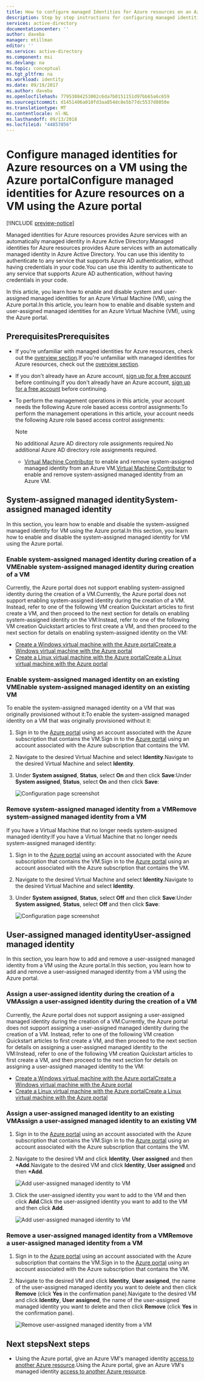 ```yaml
---
title: How to configure managed Identities for Azure resources on an Azure VM using the Azure portal
description: Step by step instructions for configuring managed identities for Azure resources on an Azure VM using the Azure portal.
services: active-directory
documentationcenter: ''
author: daveba
manager: mtillman
editor: ''
ms.service: active-directory
ms.component: msi
ms.devlang: na
ms.topic: conceptual
ms.tgt_pltfrm: na
ms.workload: identity
ms.date: 09/19/2017
ms.author: daveba
ms.openlocfilehash: 77953884253002c6da7b0151151d97bb65a6c659
ms.sourcegitcommit: d1451406a010fd3aa854dc8e5b77dc5537d8050e
ms.translationtype: MT
ms.contentlocale: nl-NL
ms.lasthandoff: 09/13/2018
ms.locfileid: "44857856"
---
```

# <a name="configure-managed-identities-for-azure-resources-on-a-vm-using-the-azure-portal"></a><span data-ttu-id="bc060-103">Configure managed identities for Azure resources on a VM using the Azure portal</span><span class="sxs-lookup"><span data-stu-id="bc060-103">Configure managed identities for Azure resources on a VM using the Azure portal</span></span>

[!INCLUDE [preview-notice](../../../includes/active-directory-msi-preview-notice.md)]

<span data-ttu-id="bc060-104">Managed identities for Azure resources provides Azure services with an automatically managed identity in Azure Active Directory.</span><span class="sxs-lookup"><span data-stu-id="bc060-104">Managed identities for Azure resources provides Azure services with an automatically managed identity in Azure Active Directory.</span></span> <span data-ttu-id="bc060-105">You can use this identity to authenticate to any service that supports Azure AD authentication, without having credentials in your code.</span><span class="sxs-lookup"><span data-stu-id="bc060-105">You can use this identity to authenticate to any service that supports Azure AD authentication, without having credentials in your code.</span></span> 

<span data-ttu-id="bc060-106">In this article, you learn how to enable and disable system and user-assigned managed identities for an Azure Virtual Machine (VM), using the Azure portal.</span><span class="sxs-lookup"><span data-stu-id="bc060-106">In this article, you learn how to enable and disable system and user-assigned managed identities for an Azure Virtual Machine (VM), using the Azure portal.</span></span> 

## <a name="prerequisites"></a><span data-ttu-id="bc060-107">Prerequisites</span><span class="sxs-lookup"><span data-stu-id="bc060-107">Prerequisites</span></span>

- <span data-ttu-id="bc060-108">If you're unfamiliar with managed identities for Azure resources, check out the [overview section](overview.md).</span><span class="sxs-lookup"><span data-stu-id="bc060-108">If you're unfamiliar with managed identities for Azure resources, check out the [overview section](overview.md).</span></span>
- <span data-ttu-id="bc060-109">If you don't already have an Azure account, [sign up for a free account](https://azure.microsoft.com/free/) before continuing.</span><span class="sxs-lookup"><span data-stu-id="bc060-109">If you don't already have an Azure account, [sign up for a free account](https://azure.microsoft.com/free/) before continuing.</span></span>
- <span data-ttu-id="bc060-110">To perform the management operations in this article, your account needs the following Azure role based access control assignments:</span><span class="sxs-lookup"><span data-stu-id="bc060-110">To perform the management operations in this article, your account needs the following Azure role based access control assignments:</span></span>

    > [!NOTE]
    > <span data-ttu-id="bc060-111">No additional Azure AD directory role assignments required.</span><span class="sxs-lookup"><span data-stu-id="bc060-111">No additional Azure AD directory role assignments required.</span></span>

    - <span data-ttu-id="bc060-112">[Virtual Machine Contributor](/azure/role-based-access-control/built-in-roles#virtual-machine-contributor) to enable and remove system-assigned managed identity from an Azure VM.</span><span class="sxs-lookup"><span data-stu-id="bc060-112">[Virtual Machine Contributor](/azure/role-based-access-control/built-in-roles#virtual-machine-contributor) to enable and remove system-assigned managed identity from an Azure VM.</span></span>

## <a name="system-assigned-managed-identity"></a><span data-ttu-id="bc060-113">System-assigned managed identity</span><span class="sxs-lookup"><span data-stu-id="bc060-113">System-assigned managed identity</span></span>

<span data-ttu-id="bc060-114">In this section, you learn how to enable and disable the system-assigned managed identity for VM using the Azure portal.</span><span class="sxs-lookup"><span data-stu-id="bc060-114">In this section, you learn how to enable and disable the system-assigned managed identity for VM using the Azure portal.</span></span>

### <a name="enable-system-assigned-managed-identity-during-creation-of-a-vm"></a><span data-ttu-id="bc060-115">Enable system-assigned managed identity during creation of a VM</span><span class="sxs-lookup"><span data-stu-id="bc060-115">Enable system-assigned managed identity during creation of a VM</span></span>

<span data-ttu-id="bc060-116">Currently, the Azure portal does not support enabling system-assigned identity during the creation of a VM.</span><span class="sxs-lookup"><span data-stu-id="bc060-116">Currently, the Azure portal does not support enabling system-assigned identity during the creation of a VM.</span></span> <span data-ttu-id="bc060-117">Instead, refer to one of the following VM creation Quickstart articles to first create a VM, and then proceed to the next section for details on enabling system-assigned identity on the VM:</span><span class="sxs-lookup"><span data-stu-id="bc060-117">Instead, refer to one of the following VM creation Quickstart articles to first create a VM, and then proceed to the next section for details on enabling system-assigned identity on the VM:</span></span>

- [<span data-ttu-id="bc060-118">Create a Windows virtual machine with the Azure portal</span><span class="sxs-lookup"><span data-stu-id="bc060-118">Create a Windows virtual machine with the Azure portal</span></span>](../../virtual-machines/windows/quick-create-portal.md#create-virtual-machine)
- [<span data-ttu-id="bc060-119">Create a Linux virtual machine with the Azure portal</span><span class="sxs-lookup"><span data-stu-id="bc060-119">Create a Linux virtual machine with the Azure portal</span></span>](../../virtual-machines/linux/quick-create-portal.md#create-virtual-machine)  

### <a name="enable-system-assigned-managed-identity-on-an-existing-vm"></a><span data-ttu-id="bc060-120">Enable system-assigned managed identity on an existing VM</span><span class="sxs-lookup"><span data-stu-id="bc060-120">Enable system-assigned managed identity on an existing VM</span></span>

<span data-ttu-id="bc060-121">To enable the system-assigned managed identity on a VM that was originally provisioned without it:</span><span class="sxs-lookup"><span data-stu-id="bc060-121">To enable the system-assigned managed identity on a VM that was originally provisioned without it:</span></span>

1. <span data-ttu-id="bc060-122">Sign in to the [Azure portal](https://portal.azure.com) using an account associated with the Azure subscription that contains the VM.</span><span class="sxs-lookup"><span data-stu-id="bc060-122">Sign in to the [Azure portal](https://portal.azure.com) using an account associated with the Azure subscription that contains the VM.</span></span>

2. <span data-ttu-id="bc060-123">Navigate to the desired Virtual Machine and select **Identity**.</span><span class="sxs-lookup"><span data-stu-id="bc060-123">Navigate to the desired Virtual Machine and select **Identity**.</span></span>

3. <span data-ttu-id="bc060-124">Under **System assigned**, **Status**, select **On** and then click **Save**:</span><span class="sxs-lookup"><span data-stu-id="bc060-124">Under **System assigned**, **Status**, select **On** and then click **Save**:</span></span>

   ![Configuration page screenshot](./media/msi-qs-configure-portal-windows-vm/create-windows-vm-portal-configuration-blade.png)  

### <a name="remove-system-assigned-managed-identity-from-a-vm"></a><span data-ttu-id="bc060-126">Remove system-assigned managed identity from a VM</span><span class="sxs-lookup"><span data-stu-id="bc060-126">Remove system-assigned managed identity from a VM</span></span>

<span data-ttu-id="bc060-127">If you have a Virtual Machine that no longer needs system-assigned managed identity:</span><span class="sxs-lookup"><span data-stu-id="bc060-127">If you have a Virtual Machine that no longer needs system-assigned managed identity:</span></span>

1. <span data-ttu-id="bc060-128">Sign in to the [Azure portal](https://portal.azure.com) using an account associated with the Azure subscription that contains the VM.</span><span class="sxs-lookup"><span data-stu-id="bc060-128">Sign in to the [Azure portal](https://portal.azure.com) using an account associated with the Azure subscription that contains the VM.</span></span> 

2. <span data-ttu-id="bc060-129">Navigate to the desired Virtual Machine and select **Identity**.</span><span class="sxs-lookup"><span data-stu-id="bc060-129">Navigate to the desired Virtual Machine and select **Identity**.</span></span>

3. <span data-ttu-id="bc060-130">Under **System assigned**, **Status**, select **Off** and then click **Save**:</span><span class="sxs-lookup"><span data-stu-id="bc060-130">Under **System assigned**, **Status**, select **Off** and then click **Save**:</span></span>

   ![Configuration page screenshot](./media/msi-qs-configure-portal-windows-vm/create-windows-vm-portal-configuration-blade-disable.png)

## <a name="user-assigned-managed-identity"></a><span data-ttu-id="bc060-132">User-assigned managed identity</span><span class="sxs-lookup"><span data-stu-id="bc060-132">User-assigned managed identity</span></span>

 <span data-ttu-id="bc060-133">In this section, you learn how to add and remove a user-assigned managed identity from a VM using the Azure portal.</span><span class="sxs-lookup"><span data-stu-id="bc060-133">In this section, you learn how to add and remove a user-assigned managed identity from a VM using the Azure portal.</span></span>

### <a name="assign-a-user-assigned-identity-during-the-creation-of-a-vm"></a><span data-ttu-id="bc060-134">Assign a user-assigned identity during the creation of a VM</span><span class="sxs-lookup"><span data-stu-id="bc060-134">Assign a user-assigned identity during the creation of a VM</span></span>

<span data-ttu-id="bc060-135">Currently, the Azure portal does not support assigning a user-assigned managed identity during the creation of a VM.</span><span class="sxs-lookup"><span data-stu-id="bc060-135">Currently, the Azure portal does not support assigning a user-assigned managed identity during the creation of a VM.</span></span> <span data-ttu-id="bc060-136">Instead, refer to one of the following VM creation Quickstart articles to first create a VM, and then proceed to the next section for details on assigning a user-assigned managed identity to the VM:</span><span class="sxs-lookup"><span data-stu-id="bc060-136">Instead, refer to one of the following VM creation Quickstart articles to first create a VM, and then proceed to the next section for details on assigning a user-assigned managed identity to the VM:</span></span>

- [<span data-ttu-id="bc060-137">Create a Windows virtual machine with the Azure portal</span><span class="sxs-lookup"><span data-stu-id="bc060-137">Create a Windows virtual machine with the Azure portal</span></span>](../../virtual-machines/windows/quick-create-portal.md#create-virtual-machine)
- [<span data-ttu-id="bc060-138">Create a Linux virtual machine with the Azure portal</span><span class="sxs-lookup"><span data-stu-id="bc060-138">Create a Linux virtual machine with the Azure portal</span></span>](../../virtual-machines/linux/quick-create-portal.md#create-virtual-machine)

### <a name="assign-a-user-assigned-managed-identity-to-an-existing-vm"></a><span data-ttu-id="bc060-139">Assign a user-assigned managed identity to an existing VM</span><span class="sxs-lookup"><span data-stu-id="bc060-139">Assign a user-assigned managed identity to an existing VM</span></span>

1. <span data-ttu-id="bc060-140">Sign in to the [Azure portal](https://portal.azure.com) using an account associated with the Azure subscription that contains the VM.</span><span class="sxs-lookup"><span data-stu-id="bc060-140">Sign in to the [Azure portal](https://portal.azure.com) using an account associated with the Azure subscription that contains the VM.</span></span>
2. <span data-ttu-id="bc060-141">Navigate to the desired VM and click **Identity**, **User assigned** and then **\+Add**.</span><span class="sxs-lookup"><span data-stu-id="bc060-141">Navigate to the desired VM and click **Identity**, **User assigned** and then **\+Add**.</span></span>

   ![Add user-assigned managed identity to VM](./media/msi-qs-configure-portal-windows-vm/add-user-assigned-identity-vm-screenshot1.png)

3. <span data-ttu-id="bc060-143">Click the user-assigned identity you want to add to the VM and then click **Add**.</span><span class="sxs-lookup"><span data-stu-id="bc060-143">Click the user-assigned identity you want to add to the VM and then click **Add**.</span></span>

    ![Add user-assigned managed identity to VM](./media/msi-qs-configure-portal-windows-vm/add-user-assigned-identity-vm-screenshot2.png)

### <a name="remove-a-user-assigned-managed-identity-from-a-vm"></a><span data-ttu-id="bc060-145">Remove a user-assigned managed identity from a VM</span><span class="sxs-lookup"><span data-stu-id="bc060-145">Remove a user-assigned managed identity from a VM</span></span>

1. <span data-ttu-id="bc060-146">Sign in to the [Azure portal](https://portal.azure.com) using an account associated with the Azure subscription that contains the VM.</span><span class="sxs-lookup"><span data-stu-id="bc060-146">Sign in to the [Azure portal](https://portal.azure.com) using an account associated with the Azure subscription that contains the VM.</span></span>
2. <span data-ttu-id="bc060-147">Navigate to the desired VM and click **Identity**, **User assigned**, the name of the user-assigned managed identity you want to delete and then click **Remove** (click **Yes** in the confirmation pane).</span><span class="sxs-lookup"><span data-stu-id="bc060-147">Navigate to the desired VM and click **Identity**, **User assigned**, the name of the user-assigned managed identity you want to delete and then click **Remove** (click **Yes** in the confirmation pane).</span></span>

   ![Remove user-assigned managed identity from a VM](./media/msi-qs-configure-portal-windows-vm/remove-user-assigned-identity-vm-screenshot.png)

## <a name="next-steps"></a><span data-ttu-id="bc060-149">Next steps</span><span class="sxs-lookup"><span data-stu-id="bc060-149">Next steps</span></span>

- <span data-ttu-id="bc060-150">Using the Azure portal, give an Azure VM's managed identity [access to another Azure resource](howto-assign-access-portal.md).</span><span class="sxs-lookup"><span data-stu-id="bc060-150">Using the Azure portal, give an Azure VM's managed identity [access to another Azure resource](howto-assign-access-portal.md).</span></span>

